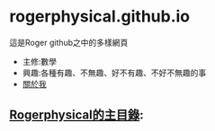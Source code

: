 # rogerphysical.github.io

這是Roger github之中的多樣網頁
* 主修:數學
* 興趣:各種有趣、不無趣、好不有趣、不好不無趣的事
* [關於我](尚無)

## [Rogerphysical的主目錄](https://https://rogerphysical.github.io/):
